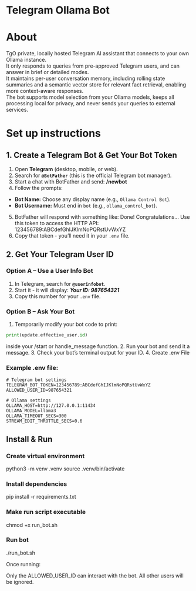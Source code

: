 # Telegram Ollama Bot

# About

TgO private, locally hosted Telegram AI assistant that connects to your own Ollama instance.  
It only responds to queries from pre-approved Telegram users, and can answer in brief or detailed modes.  
It maintains per-user conversation memory, including rolling state summaries and a semantic vector store for relevant fact retrieval, enabling more context-aware responses.  
The bot supports model selection from your Ollama models, keeps all processing local for privacy, and never sends your queries to external services.

# Set up instructions

## 1. Create a Telegram Bot & Get Your Bot Token
1. Open **Telegram** (desktop, mobile, or web).
2. Search for **`@BotFather`** (this is the official Telegram bot manager).
3. Start a chat with BotFather and send: **/newbot**
4. Follow the prompts:
- **Bot Name:** Choose any display name (e.g., `Ollama Control Bot`).
- **Bot Username:** Must end in `bot` (e.g., `ollama_control_bot`).
5. BotFather will respond with something like:
Done! Congratulations...
Use this token to access the HTTP API:
123456789:ABCdefGhIJKlmNoPQRstUvWxYZ
6. Copy that token - you’ll need it in your `.env` file.

## 2. Get Your Telegram User ID

### Option A – Use a User Info Bot
1. In Telegram, search for **`@userinfobot`**.
2. Start it - it will display: ***Your ID: 987654321***
3. Copy this number for your `.env` file.

### Option B – Ask Your Bot
1. Temporarily modify your bot code to print:
```python
print(update.effective_user.id)
```
inside your /start or handle_message function.
2. Run your bot and send it a message.
3. Check your bot’s terminal output for your ID.
4. Create .env File

### Example .env file:

```
# Telegram bot settings
TELEGRAM_BOT_TOKEN=123456789:ABCdefGhIJKlmNoPQRstUvWxYZ
ALLOWED_USER_ID=987654321

# Ollama settings
OLLAMA_HOST=http://127.0.0.1:11434
OLLAMA_MODEL=llama3
OLLAMA_TIMEOUT_SECS=300
STREAM_EDIT_THROTTLE_SECS=0.6
```
## Install & Run

### Create virtual environment
python3 -m venv .venv
source .venv/bin/activate

### Install dependencies
pip install -r requirements.txt

### Make run script executable
chmod +x run_bot.sh

### Run bot
./run_bot.sh

Once running:

Only the ALLOWED_USER_ID can interact with the bot. All other users will be ignored.